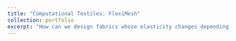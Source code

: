 ```yaml
---
title: "Computational Textiles: FlexiMesh"
collection: portfolio
excerpt: "How can we design fabrics whose elasticity changes depending on where and how they are stretched? This project introduces FlexiMesh, a computational pipeline for creating 3D printed textiles with localized anisotropic elasticity. By combining four parametric lattice units with mechanical simulation and SLA printing, FlexiMesh lets designers assign region-specific stretch and stiffness within a single continuous surface. The result is textile-like structures that can be tuned for support, flexibility, and actuation, opening applications in rehabilitation devices, adaptive apparel, soft robotics, and deployable aerospace structures <br/><img src='/images/fleximesh1.gif' width='500'>"
---
```

